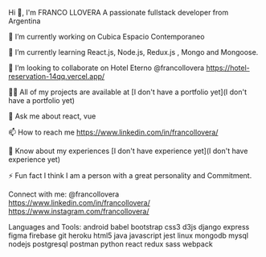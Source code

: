 Hi 👋, I'm FRANCO LLOVERA
A passionate fullstack developer from Argentina



🔭 I’m currently working on Cubica Espacio Contemporaneo 

🌱 I’m currently learning React.js, Node.js, Redux.js , Mongo and Mongoose.

👯 I’m looking to collaborate on Hotel Eterno @francollovera https://hotel-reservation-14qq.vercel.app/

👨‍💻 All of my projects are available at [I don't have a portfolio yet](I don't have a portfolio yet)

💬 Ask me about react, vue

📫 How to reach me https://www.linkedin.com/in/francollovera/

📄 Know about my experiences [I don't have experience yet](I don't have experience yet)

⚡ Fun fact I think I am a person with a great personality and Commitment.


Connect with me:
@francollovera https://www.linkedin.com/in/francollovera/ https://www.instagram.com/francollovera/

Languages and Tools:
android babel bootstrap css3 d3js django express figma firebase git heroku html5 java javascript jest linux mongodb mysql nodejs postgresql postman python react redux sass webpack
